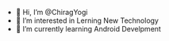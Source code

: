 - 👋 Hi, I’m @ChiragYogi
- 👀 I’m interested in Lerning New Technology 
- 🌱 I’m currently learning Android Develpment


<!---
ChiragYogi/ChiragYogi is a ✨ special ✨ repository because its `README.md` (this file) appears on your GitHub profile.
You can click the Preview link to take a look at your changes.
--->
